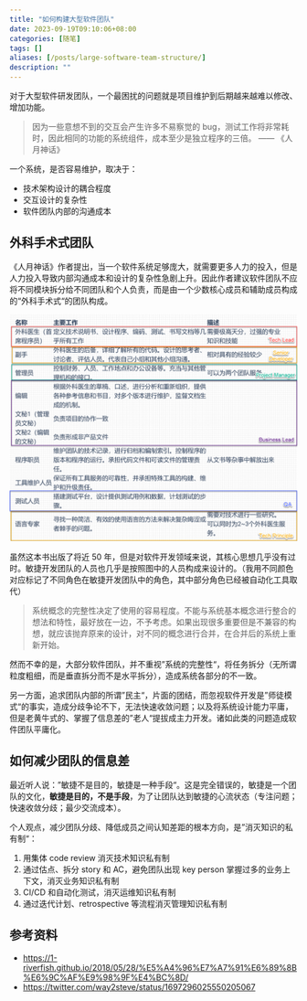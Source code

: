 ```yaml
---
title: "如何构建大型软件团队"
date: 2023-09-19T09:10:06+08:00
categories: [随笔]
tags: []
aliases: [/posts/large-software-team-structure/]
description: ""
---
```


对于大型软件研发团队，一个最困扰的问题就是项目维护到后期越来越难以修改、增加功能。

> 因为一些意想不到的交互会产生许多不易察觉的 bug，测试工作将非常耗时，因此相同的功能的系统组件，成本至少是独立程序的三倍。 —— 《人月神话》

一个系统，是否容易维护，取决于：

- 技术架构设计的耦合程度
- 交互设计的复杂性
- 软件团队内部的沟通成本

## 外科手术式团队

《人月神话》作者提出，当一个软件系统足够庞大，就需要更多人力的投入，但是人力投入导致内部沟通成本和设计的复杂性急剧上升。因此作者建议软件团队不应将不同模块拆分给不同团队和个人负责，而是由一个少数核心成员和辅助成员构成的“外科手术式“的团队构成。

![外科手术团队](/images/large-software-team-structure/外科手术团队.png)

虽然这本书出版了将近 50 年，但是对软件开发领域来说，其核心思想几乎没有过时。敏捷开发团队的人员也几乎是按照图中的人员构成来设计的。（我用不同颜色对应标记了不同角色在敏捷开发团队中的角色，其中部分角色已经被自动化工具取代）

> 系统概念的完整性决定了使用的容易程度。不能与系统基本概念进行整合的想法和特性，最好放在一边，不予考虑。如果出现很多重要但是不兼容的构想，就应该抛弃原来的设计，对不同的概念进行合并，在合并后的系统上重新开始。

然而不幸的是，大部分软件团队，并不重视”系统的完整性“，将任务拆分（无所谓粒度粗细，而是垂直拆分而不是水平拆分），造成系统各部分的不一致。

另一方面，追求团队内部的所谓”民主“，片面的团结，而忽视软件开发是”师徒模式“的事实，造成分歧争论不下，无法快速收敛问题；以及将系统设计能力平庸，但是老黄牛式的、掌握了信息差的”老人“提拔成主力开发。诸如此类的问题造成软件团队平庸化。

## 如何减少团队的信息差

最近听人说：”敏捷不是目的，敏捷是一种手段“。这是完全错误的，敏捷是一个团队的文化，**敏捷是目的，不是手段**，为了让团队达到敏捷的心流状态（专注问题；快速收敛分歧；最少交流成本）。

个人观点，减少团队分歧、降低成员之间认知差距的根本方向，是”消灭知识的私有制“：

1. 用集体 code review 消灭技术知识私有制
2. 通过估点、拆分 story 和 AC，避免团队出现 key person 掌握过多的业务上下文，消灭业务知识私有制
3. CI/CD 和自动化测试，消灭运维知识私有制
4. 通过迭代计划、retrospective 等流程消灭管理知识私有制

## 参考资料

- https://1-riverfish.github.io/2018/05/28/%E5%A4%96%E7%A7%91%E6%89%8B%E6%9C%AF%E9%98%9F%E4%BC%8D/
- https://twitter.com/way2steve/status/1697296025550205067

